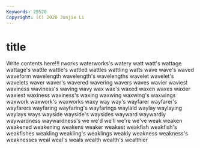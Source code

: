 ```yaml
---
Keywords: 29520
Copyright: (C) 2020 Junjie Li
---
```


# title

Write contents here!!!
rworks 
waterworks's 
watery 
watt 
watt's 
wattage
wattage's 
wattle 
wattle's 
wattled 
wattles 
wattling 
watts 
wave 
wave's 
waved
waveform 
wavelength 
wavelength's 
wavelengths 
wavelet 
wavelet's 
wavelets 
waver 
waver's 
wavered
wavering 
wavers 
waves 
wavier 
waviest 
waviness 
waviness's 
waving 
wavy 
wax
wax's 
waxed 
waxen 
waxes 
waxier 
waxiest 
waxiness 
waxiness's 
waxing 
waxwing
waxwing's 
waxwings 
waxwork 
waxwork's 
waxworks 
waxy 
way 
way's 
wayfarer 
wayfarer's
wayfarers 
wayfaring 
wayfaring's 
wayfarings 
waylaid 
waylay 
waylaying 
waylays 
ways 
wayside
wayside's 
waysides 
wayward 
waywardly 
waywardness 
waywardness's 
we 
we'd 
we'll 
we're
we've 
weak 
weaken 
weakened 
weakening 
weakens 
weaker 
weakest 
weakfish 
weakfish's
weakfishes 
weakling 
weakling's 
weaklings 
weakly 
weakness 
weakness's 
weaknesses 
weal 
weal's
weals 
wealth 
wealth's 
wealthier 

